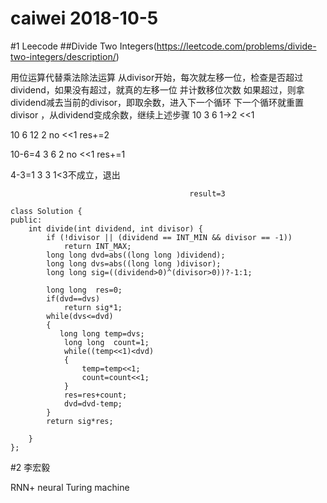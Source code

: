 caiwei 2018-10-5
===
#1 Leecode 
##Divide Two Integers(https://leetcode.com/problems/divide-two-integers/description/)

用位运算代替乘法除法运算
从divisor开始，每次就左移一位，检查是否超过dividend，如果没有超过，就真的左移一位
并计数移位次数
如果超过，则拿dividend减去当前的divisor，即取余数，进入下一个循环
下一个循环就重置divisor ，从dividend变成余数，继续上述步骤
10      3  		6			1->2			<<1

10      6  		12			2				no <<1 res+=2

10-6=4  3  		6			2				no <<1 res+=1	

4-3=1 	3					3				1<3不成立，退出

											result=3
		


```
class Solution {
public:
    int divide(int dividend, int divisor) {
        if (!divisor || (dividend == INT_MIN && divisor == -1))
            return INT_MAX;
        long long dvd=abs((long long )dividend);
        long long dvs=abs((long long )divisor);
        long long sig=((dividend>0)^(divisor>0))?-1:1;
        
        long long  res=0;
        if(dvd==dvs)
            return sig*1;
        while(dvs<=dvd)
        {
           long long temp=dvs;
            long long  count=1;
            while((temp<<1)<dvd)
            {
                temp=temp<<1;
                count=count<<1;
            }
            res=res+count;
            dvd=dvd-temp;
        }
        return sig*res;
        
    }
};
```
#2 李宏毅 

RNN+ neural Turing machine
